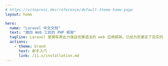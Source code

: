 ```yaml
---
# https://vitepress.dev/reference/default-theme-home-page
layout: home

hero:
  name: "Laravel 中文文档"
  text: "面向 Web 工匠的 PHP 框架"
  tagline: Laravel 是拥有表达力强且优雅语法的 web 应用框架。已经为您奠定了坚实的基础，使您能够专注于创造，而不必为琐事烦恼。
  actions:
    - theme: brand
      text: 新手入门
      link: /11.x/installation.md
---
```


